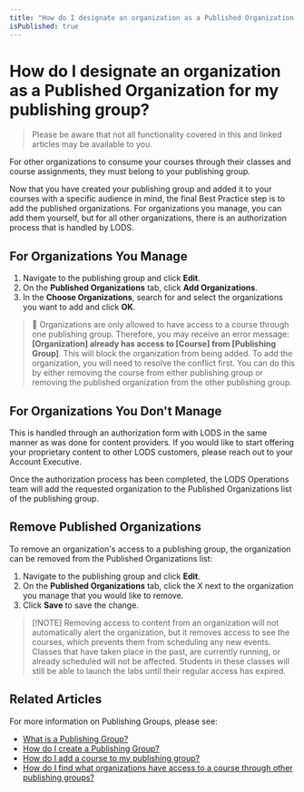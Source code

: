 ```yaml
---
title: "How do I designate an organization as a Published Organization for my publishing group?"
isPublished: true
---
```


# How do I designate an organization as a Published Organization for my publishing group?

> Please be aware that not all functionality covered in this and linked articles may be available to you. 

For other organizations to consume your courses through their classes and course assignments, they must belong to your publishing group. 

Now that you have created your publishing group and added it to your courses with a specific audience in mind, the final Best Practice step is to add the published organizations. For organizations you manage, you can add them yourself, but for all other organizations, there is an authorization process that is handled by LODS.

## For Organizations You Manage
1. Navigate to the publishing group and click **Edit**.
1. On the **Published Organizations** tab, click **Add Organizations**.
1. In the **Choose Organizations**, search for and select the organizations you want to add and click **OK**.

> :small_blue_diamond: Organizations are only allowed to have access to a course through one publishing group. Therefore, you may receive an error message: **[Organization] already has access to [Course] from [Publishing Group]**. This will block the organization from being added. To add the organization, you will need to resolve the conflict first. You can do this by either removing the course from either publishing group or removing the published organization from the other publishing group.

## For Organizations You Don't Manage
This is handled through an authorization form with LODS in the same manner as was done for content providers. If you would like to start offering your proprietary content to other LODS customers, please reach out to your Account Executive.

Once the authorization process has been completed, the LODS Operations team will add the requested organization to the Published Organizations list of the publishing group.

## Remove Published Organizations
To remove an organization's access to a publishing group, the organization can be removed from the Published Organizations list:

1. Navigate to the publishing group and click **Edit**.
1. On the **Published Organizations** tab, click the X next to the organization you manage that you would like to remove.
1. Click **Save** to save the change.

> [!NOTE] Removing access to content from an organization will not automatically alert the organization, but it removes access to see the courses, which prevents them from scheduling any new events. Classes that have taken place in the past, are currently running, or already scheduled will not be affected. Students in these classes will still be able to launch the labs until their regular access has expired.

## Related Articles

For more information on Publishing Groups, please see:

- [What is a Publishing Group?](what-is-publishing-group.md)
- [How do I create a Publishing Group?](create-publishing-group.md)
- [How do I add a course to my publishing group?](add-courses-to-publishing-group.md)
- [How do I find what organizations have access to a course through other publishing groups?](pg-add-pg-error-resolution.md)
